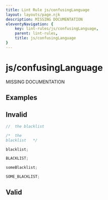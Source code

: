 ```yaml
---
title: Lint Rule js/confusingLanguage
layout: layouts/page.njk
description: MISSING DOCUMENTATION
eleventyNavigation: {
	key: lint-rules/js/confusingLanguage,
	parent: lint-rules,
	title: js/confusingLanguage
}
---
```


# js/confusingLanguage

MISSING DOCUMENTATION

<!-- EVERYTHING BELOW IS AUTOGENERATED. SEE SCRIPTS FOLDER FOR UPDATE SCRIPTS -->


## Examples
## Invalid
```typescript
//	the	blacklist
```
```typescript
/*	the
blacklist	*/
```
```typescript
blacklist;
```
```typescript
BLACKLIST;
```
```typescript
someBlacklist;
```
```typescript
SOME_BLACKLIST;
```
## Valid
